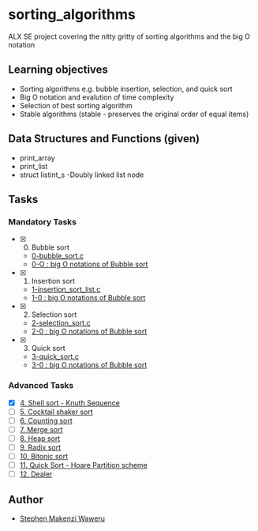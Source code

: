 # sorting_algorithms
ALX SE project covering the nitty gritty of sorting algorithms and the big O notation
## Learning objectives
 - Sorting algorithms e.g. bubble insertion, selection, and quick sort
 - Big O notation and evalution of time complexity
 - Selection of best sorting algorithm
 - Stable algorithms (stable - preserves the original order of equal items)
## Data Structures and Functions (given)
 * print_array
 * print_list
 * struct listint_s -Doubly linked list node
## Tasks
### Mandatory Tasks
 - [x] 0. Bubble sort
	- [0-bubble_sort.c](0-bubble_sort.c)
	- [0-O : big O notations of Bubble sort](0-O)
 - [x] 1. Insertion sort
	- [1-insertion_sort_list.c](1-insertion_sort_list.c)
	- [1-0 : big O notations of Bubble sort](1-0)
 - [x] 2. Selection sort
	- [2-selection_sort.c](2-selection_sort.c)
	- [2-0 : big O notations of Bubble sort](2-0)
 - [x] 3. Quick sort
	- [3-quick_sort.c](3-quick_sort.c)
	- [3-0 : big O notations of Bubble sort](3-0)
### Advanced Tasks
 - [x]  [4. Shell sort - Knuth Sequence](100-shell_sort.c)
 - [ ]  [5. Cocktail shaker sort](101-cocktail_sort_list.c)
 - [ ] 	[6. Counting sort](102-counting_sort.c)
 - [ ]  [7. Merge sort](103-merge_sort.c)
 - [ ]  [8. Heap sort](104-heap_sort.c)
 - [ ]  [9. Radix sort](105-radix_sort.c)
 - [ ]  [10. Bitonic sort](106-bitonic_sort.c)
 - [ ]  [11. Quick Sort - Hoare Partition scheme](107-quick_sort_hoare.c)
 - [ ]  [12. Dealer](1000-sort_deck.c)
## Author
 - [Stephen Makenzi Waweru](https://github.com/StephenMakenziWaweru/)
